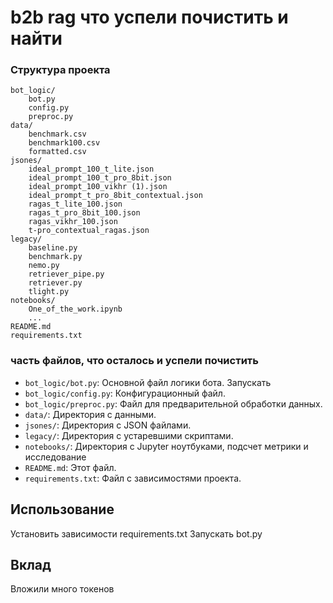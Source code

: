 # b2b rag что успели почистить и найти

### Структура проекта
```plaintext
bot_logic/
    bot.py
    config.py
    preproc.py
data/
    benchmark.csv
    benchmark100.csv
    formatted.csv
jsones/
    ideal_prompt_100_t_lite.json
    ideal_prompt_100_t_pro_8bit.json
    ideal_prompt_100_vikhr (1).json
    ideal_prompt_t_pro_8bit_contextual.json
    ragas_t_lite_100.json
    ragas_t_pro_8bit_100.json
    ragas_vikhr_100.json
    t-pro_contextual_ragas.json
legacy/
    baseline.py
    benchmark.py
    nemo.py
    retriever_pipe.py
    retriever.py
    tlight.py
notebooks/
    One_of_the_work.ipynb
    ...
README.md
requirements.txt
```

### часть файлов, что осталось и успели почистить
- `bot_logic/bot.py`: Основной файл логики бота. Запускать
- `bot_logic/config.py`: Конфигурационный файл.
- `bot_logic/preproc.py`: Файл для предварительной обработки данных.
- `data/`: Директория с данными.
- `jsones/`: Директория с JSON файлами.
- `legacy/`: Директория с устаревшими скриптами.
- `notebooks/`: Директория с Jupyter ноутбуками, подсчет метрики и исследование
- `README.md`: Этот файл.
- `requirements.txt`: Файл с зависимостями проекта.

## Использование
Установить зависимости requirements.txt
Запускать bot.py

## Вклад
Вложили много токенов 